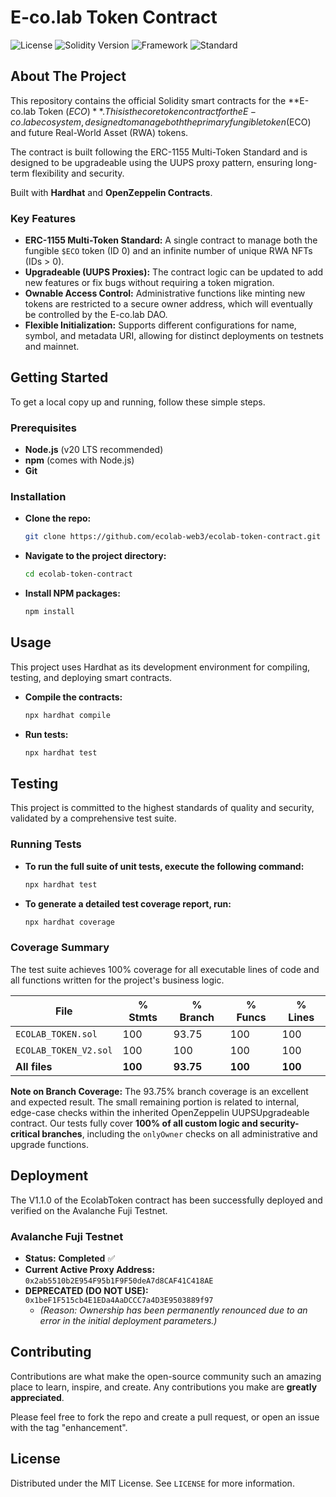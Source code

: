 # E-co.lab Token Contract

![License](https://img.shields.io/badge/License-MIT-green.svg)
![Solidity Version](https://img.shields.io/badge/Solidity-^0.8.24-blue.svg)
![Framework](https://img.shields.io/badge/Framework-Hardhat-orange.svg)
![Standard](https://img.shields.io/badge/Standard-ERC1155-lightgrey.svg)

## About The Project

This repository contains the official Solidity smart contracts for the **E-co.lab Token ($ECO)**. This is the core token contract for the E-co.lab ecosystem, designed to manage both the primary fungible token ($ECO) and future Real-World Asset (RWA) tokens.

The contract is built following the ERC-1155 Multi-Token Standard and is designed to be upgradeable using the UUPS proxy pattern, ensuring long-term flexibility and security.

Built with **Hardhat** and **OpenZeppelin Contracts**.

### Key Features

*   **ERC-1155 Multi-Token Standard:** A single contract to manage both the fungible `$ECO` token (ID 0) and an infinite number of unique RWA NFTs (IDs > 0).
*   **Upgradeable (UUPS Proxies):** The contract logic can be updated to add new features or fix bugs without requiring a token migration.
*   **Ownable Access Control:** Administrative functions like minting new tokens are restricted to a secure owner address, which will eventually be controlled by the E-co.lab DAO.
*   **Flexible Initialization:** Supports different configurations for name, symbol, and metadata URI, allowing for distinct deployments on testnets and mainnet.

## Getting Started

To get a local copy up and running, follow these simple steps.

### Prerequisites

*   **Node.js** (v20 LTS recommended)
*   **npm** (comes with Node.js)
*   **Git**

### Installation

*   **Clone the repo:**
    ```sh
    git clone https://github.com/ecolab-web3/ecolab-token-contract.git
    ```
*   **Navigate to the project directory:**
    ```sh
    cd ecolab-token-contract
    ```
*   **Install NPM packages:**
    ```sh
    npm install
    ```

## Usage

This project uses Hardhat as its development environment for compiling, testing, and deploying smart contracts.

*   **Compile the contracts:**
    ```sh
    npx hardhat compile
    ```
*   **Run tests:**
    ```sh
    npx hardhat test
    ```

## Testing

This project is committed to the highest standards of quality and security, validated by a comprehensive test suite.

### Running Tests

*   **To run the full suite of unit tests, execute the following command:**
    ```sh
    npx hardhat test
    ```

*   **To generate a detailed test coverage report, run:**
    ```sh
    npx hardhat coverage
    ```

### Coverage Summary

The test suite achieves 100% coverage for all executable lines of code and all functions written for the project's business logic.

| File                  | % Stmts | % Branch | % Funcs | % Lines |
|-----------------------|---------|----------|---------|---------|
| `ECOLAB_TOKEN.sol`    | 100     | 93.75    | 100     | 100     |
| `ECOLAB_TOKEN_V2.sol` | 100     | 100      | 100     | 100     |
| **All files**         | **100** | **93.75**| **100** | **100** |

**Note on Branch Coverage:** The 93.75% branch coverage is an excellent and expected result. The small remaining portion is related to internal, edge-case checks within the inherited OpenZeppelin UUPSUpgradeable contract. Our tests fully cover **100% of all custom logic and security-critical branches**, including the `onlyOwner` checks on all administrative and upgrade functions.

## Deployment

The V1.1.0 of the EcolabToken contract has been successfully deployed and verified on the Avalanche Fuji Testnet.

### Avalanche Fuji Testnet

*   **Status:** **Completed** ✅
*   **Current Active Proxy Address:**
    `0x2ab5510b2E954F95b1F9F50deA7d8CAF41C418AE`
*   **DEPRECATED (DO NOT USE):**
    `0x1beF1F515cb4E1EDa4AaDCCC7a4D3E9503889f97`
    *   *(Reason: Ownership has been permanently renounced due to an error in the initial deployment parameters.)*

## Contributing

Contributions are what make the open-source community such an amazing place to learn, inspire, and create. Any contributions you make are **greatly appreciated**.

Please feel free to fork the repo and create a pull request, or open an issue with the tag "enhancement".

## License

Distributed under the MIT License. See `LICENSE` for more information.
